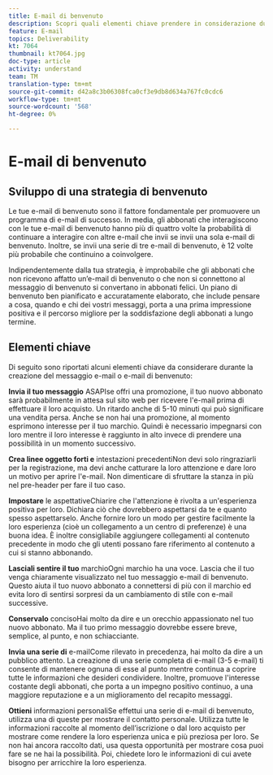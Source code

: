 ```yaml
---
title: E-mail di benvenuto
description: Scopri quali elementi chiave prendere in considerazione durante la creazione delle e-mail di benvenuto.
feature: E-mail
topics: Deliverability
kt: 7064
thumbnail: kt7064.jpg
doc-type: article
activity: understand
team: TM
translation-type: tm+mt
source-git-commit: d42a8c3b06308fca0cf3e9db8d634a767fc0cdc6
workflow-type: tm+mt
source-wordcount: '568'
ht-degree: 0%

---
```



# E-mail di benvenuto

## Sviluppo di una strategia di benvenuto

Le tue e-mail di benvenuto sono il fattore fondamentale per promuovere un programma di e-mail di successo. In media, gli abbonati che interagiscono con le tue e-mail di benvenuto hanno più di quattro volte la probabilità di continuare a interagire con altre e-mail che invii se invii una sola e-mail di benvenuto. Inoltre, se invii una serie di tre e-mail di benvenuto, è 12 volte più probabile che continuino a coinvolgere.

Indipendentemente dalla tua strategia, è improbabile che gli abbonati che non ricevono affatto un’e-mail di benvenuto o che non si connettono al messaggio di benvenuto si convertano in abbonati felici. Un piano di benvenuto ben pianificato e accuratamente elaborato, che include pensare a cosa, quando e chi dei vostri messaggi, porta a una prima impressione positiva e il percorso migliore per la soddisfazione degli abbonati a lungo termine.

## Elementi chiave

Di seguito sono riportati alcuni elementi chiave da considerare durante la creazione del messaggio e-mail o e-mail di benvenuto:

**Invia il tuo messaggio**
ASAPIse offri una promozione, il tuo nuovo abbonato sarà probabilmente in attesa sul sito web per ricevere l&#39;e-mail prima di effettuare il loro acquisto. Un ritardo anche di 5-10 minuti qui può significare una vendita persa. Anche se non hai una promozione, al momento esprimono interesse per il tuo marchio. Quindi è necessario impegnarsi con loro mentre il loro interesse è raggiunto in alto invece di prendere una possibilità in un momento successivo.

**Crea linee oggetto forti e**
intestazioni precedentiNon devi solo ringraziarli per la registrazione, ma devi anche catturare la loro attenzione e dare loro un motivo per aprire l&#39;e-mail. Non dimenticare di sfruttare la stanza in più nel pre-header per fare il tuo caso.

**Impostare**
le aspettativeChiarire che l&#39;attenzione è rivolta a un&#39;esperienza positiva per loro. Dichiara ciò che dovrebbero aspettarsi da te e quanto spesso aspettarselo. Anche fornire loro un modo per gestire facilmente la loro esperienza (cioè un collegamento a un centro di preferenze) è una buona idea. È inoltre consigliabile aggiungere collegamenti al contenuto precedente in modo che gli utenti possano fare riferimento al contenuto a cui si stanno abbonando.

**Lasciali sentire il tuo**
marchioOgni marchio ha una voce. Lascia che il tuo venga chiaramente visualizzato nel tuo messaggio e-mail di benvenuto. Questo aiuta il tuo nuovo abbonato a connettersi di più con il marchio ed evita loro di sentirsi sorpresi da un cambiamento di stile con e-mail successive.

**Conservalo**
concisoHai molto da dire e un orecchio appassionato nel tuo nuovo abbonato. Ma il tuo primo messaggio dovrebbe essere breve, semplice, al punto, e non schiacciante.

**Invia una serie di**
e-mailCome rilevato in precedenza, hai molto da dire a un pubblico attento. La creazione di una serie completa di e-mail (3-5 e-mail) ti consente di mantenere ognuna di esse al punto mentre continua a coprire tutte le informazioni che desideri condividere. Inoltre, promuove l&#39;interesse costante degli abbonati, che porta a un impegno positivo continuo, a una maggiore reputazione e a un miglioramento del recapito messaggi.

**Ottieni**
informazioni personaliSe effettui una serie di e-mail di benvenuto, utilizza una di queste per mostrare il contatto personale. Utilizza tutte le informazioni raccolte al momento dell’iscrizione o dal loro acquisto per mostrare come rendere la loro esperienza unica e più preziosa per loro. Se non hai ancora raccolto dati, usa questa opportunità per mostrare cosa puoi fare se ne hai la possibilità. Poi, chiedete loro le informazioni di cui avete bisogno per arricchire la loro esperienza.
